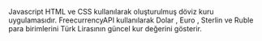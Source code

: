 Javascript HTML ve CSS kullanılarak oluşturulmuş döviz kuru uygulamasıdır. FreecurrencyAPI kullanılarak Dolar , Euro , Sterlin ve Ruble para birimlerini Türk Lirasının güncel kur değerini gösterir.
